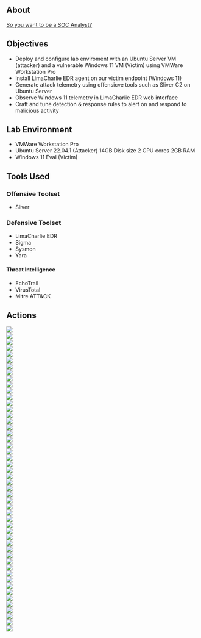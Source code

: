 ## About 
[So you want to be a SOC Analyst?](https://blog.ecapuano.com/p/so-you-want-to-be-a-soc-analyst-intro?sd=pf)

## Objectives
- Deploy and configure lab enviroment with an Ubuntu Server VM (attacker) and a vulnerable Windows 11 VM (Victim) using VMWare Workstation Pro
- Install LimaCharlie EDR agent on our victim endpoint (Windows 11)
- Generate attack telemetry using offensicve tools such as Sliver C2 on Ubuntu Server 
- Observe Windows 11 telemetry in LimaCharlie EDR web interface
- Craft and tune detection & response rules to alert on and respond to malicious activity

## Lab Environment 
- VMWare Workstation Pro
- Ubuntu Server 22.04.1 (Attacker) 14GB Disk size 2 CPU cores 2GB RAM
- Windows 11 Eval (Victim)
## Tools Used
### Offensive Toolset
- Sliver
### Defensive Toolset
- LimaCharlie EDR
- Sigma
- Sysmon
- Yara
#### Threat Intelligence
- EchoTrail
- VirusTotal
- Mitre ATT&CK

## Actions

![](img/sl1.png) <br>
![](img/sl2.png) <br>
![](img/vs1.png) <br>
![](img/vt1.png) <br>
![](img/vt2.png) <br>
![](img/shell.png) <br>
![](img/proc.png) <br>
![](img/priv-info.png) <br>
![](img/priv.png) <br>
![](img/netstat.png) <br>
![](img/lsass.png) <br>
![](img/lcvs.png) <br>
![](img/lcvs2.png) <br>
![](img/lcvs3.png) <br>
![](img/lcvs4.png) <br>
![](img/lc11.png) <br>
![](img/lc10.png) <br>
![](img/lc9.png) <br>
![](img/lc8.png) <br>
![](img/lc7.png) <br>
![](img/lc6.png) <br>
![](img/lc5.png) <br>
![](img/lc4.png) <br>
![](img/lc3.png) <br>
![](img/lc2.png) <br>
![](img/lc1.png) <br>
![](img/lab.png) <br>
![](img/kali.png) <br>
![](img/ip.png) <br>
![](img/info1.png) <br>
![](img/implant4-info.png) <br>
![](img/implant4-4.png) <br>
![](img/implant4-3.png) <br>
![](img/implant4-2.png) <br>
![](img/implant4-1.png) <br>
![](img/implant4.png) <br>
![](img/implant3.png) <br>
![](img/implant2.png) <br>
![](img/implant1-3.png) <br>
![](img/implant1-2.png) <br>
![](img/implant1-1.png) <br>
![](img/implant1.png) <br>
![](img/http.png) <br>
![](img/exit.png) <br>
![](img/drvs3.png) <br>
![](img/drvs2.png) <br>
![](img/drvs.png) <br>
![](img/dr3.png) <br>
![](img/dr2.png) <br>
![](img/dr1.png) <br>



